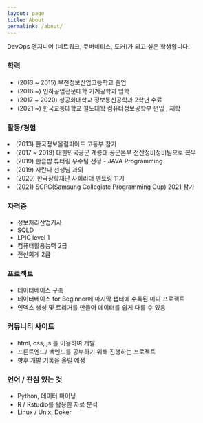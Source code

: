```yaml
---
layout: page
title: About
permalink: /about/
---
```

<p>DevOps 엔지니어 (네트워크, 쿠버네티스, 도커)가 되고 싶은 학생입니다.</p>

<h3>학력</h3>
<ul>
  <li>(2013 ~ 2015) 부천정보산업고등학교 졸업</li>
  <li>(2016 ~) 인하공업전문대학 기계공학과 입학</li>
  <li>(2017 ~ 2020) 성공회대학교 정보통신공학과 2학년 수료</li>
  <li>(2021 ~) 한국교통대학교 철도대학 컴퓨터정보공학부 편입 , 재학</li>
</ul>

<h3>활동/경험</h3>
</ul>
  <li>(2013) 한국정보올림피아드 고등부 참가</li>
  <li>(2017 ~ 2019) 대한민국공군 계룡대 공군본부 전산정비정비팀으로 복무</li>
  <li>(2019) 한솥밥 튜터링 우수팀 선정 - JAVA Programming</li>
  <li>(2019) 자란다 선생님 과외</li>
  <li>(2020) 한국장학재단 사회리더 멘토링 11기</li>
  <li>(2021) SCPC(Samsung Collegiate Programming Cup) 2021 참가</li>
</ul>

<h3>자격증</h3>
<ul>
  <li>정보처리산업기사</li>
  <li>SQLD</li>
  <li>LPIC level 1</li>
  <li>컴퓨터활용능력 2급</li>
  <li>전산회계 2급</li>
</ul>

<h3>프로젝트</h3>
<ul>
  <li>데이터베이스 구축</li>
  <li>데이터베이스 for Beginner에 마지막 챕터에 수록된 미니 프로젝트</li>
  <li>인덱스 생성 및 트리거를 만들어 데이터를 쉽게 다룰 수 있음</li>
</ul>

<h3>커뮤니티 사이트</h3>
<ul>
  <li>html, css, js 를 이용하여 개발</li>
  <li>프론트엔드/ 백엔드를 공부하기 위해 진행하는 프로젝트</li>
  <li>향후 개발 기록을 올릴 예정</li>
</ul>

<h3>언어 / 관심 있는 것</h3>
<ul>
  <li>Python, 데이터 마이닝</li>
  <li>R / Rstudio를 활용한 자료 분석</li>
  <li>Linux / Unix, Doker</li>
</ul>